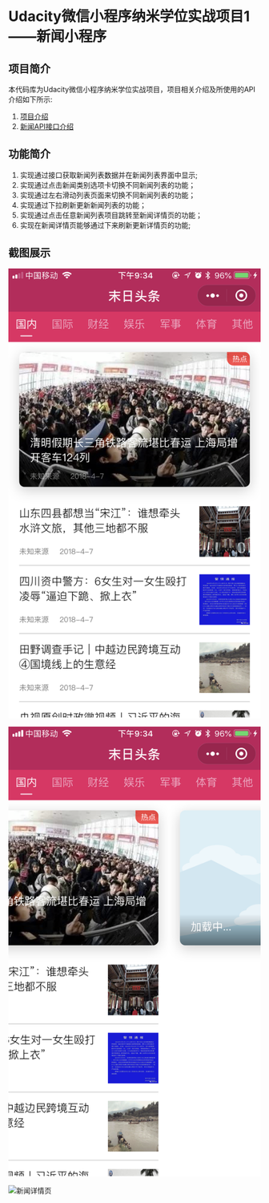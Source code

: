 # Udacity微信小程序纳米学位实战项目1——新闻小程序

## 项目简介

本代码库为Udacity微信小程序纳米学位实战项目，项目相关介绍及所使用的API介绍如下所示:

1. [项目介绍](https://github.com/udacity/wmpnd-news)
2. [新闻API接口介绍](https://github.com/udacity/wmpnd-news/blob/master/news_api.md)



## 功能简介

1. 实现通过接口获取新闻列表数据并在新闻列表界面中显示;
2. 实现通过点击新闻类别选项卡切换不同新闻列表的功能；
3. 实现通过左右滑动列表页面来切换不同新闻列表的功能；
4. 实现通过下拉刷新更新新闻列表的功能；
5. 实现通过点击任意新闻列表项目跳转至新闻详情页的功能；
6. 实现在新闻详情页能够通过下来刷新更新详情页的功能;



## 截图展示

![新闻列表](./case1.PNG)

![滑动切换新闻类别](./case2.PNG)

![新闻详情页](./case3.PNG)



